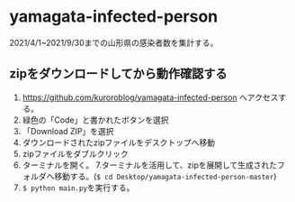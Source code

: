 # yamagata-infected-person
2021/4/1~2021/9/30までの山形県の感染者数を集計する。

## zipをダウンロードしてから動作確認する

1. https://github.com/kuroroblog/yamagata-infected-person へアクセスする。
2. 緑色の「Code」と書かれたボタンを選択
3. 「Download ZIP」を選択
4. ダウンロードされたzipファイルをデスクトップへ移動
5. zipファイルをダブルクリック
6. ターミナルを開く。
7.ターミナルを活用して、zipを展開して生成されたフォルダへ移動する。(`$ cd Desktop/yamagata-infected-person-master`)
8. `$ python main.py`を実行する。
